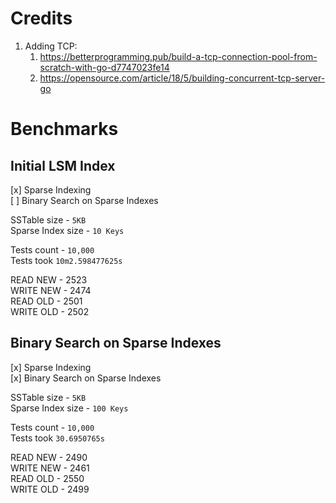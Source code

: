 # Credits
1. Adding TCP:
   1. https://betterprogramming.pub/build-a-tcp-connection-pool-from-scratch-with-go-d7747023fe14
   2. https://opensource.com/article/18/5/building-concurrent-tcp-server-go

# Benchmarks   
## Initial LSM Index 
[x] Sparse Indexing   
[ ] Binary Search on Sparse Indexes  

SSTable size - `5KB`  
Sparse Index size - `10 Keys`

Tests count - `10,000`  
Tests took `10m2.598477625s`

READ NEW - 2523  
WRITE NEW - 2474  
READ OLD - 2501  
WRITE OLD - 2502  

## Binary Search on Sparse Indexes
[x] Sparse Indexing  
[x] Binary Search on Sparse Indexes  

SSTable size - `5KB`  
Sparse Index size - `100 Keys`

Tests count - `10,000`  
Tests took `30.6950765s`

READ NEW - 2490  
WRITE NEW - 2461  
READ OLD - 2550  
WRITE OLD - 2499  

